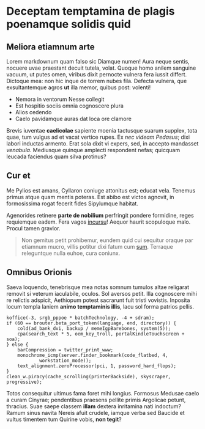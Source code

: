# Deceptam temptamina de plagis poenamque solidis quid

## Meliora etiamnum arte

Lorem markdownum quam falso sic Diamque numen! Aura neque sentis, nocuere uvae
praestant decuit tutela, volat. Quoque homo anilem sanguine vacuum, ut putes
omen, viribus dixit pernocte vulnera fera iussit differt. Dictoque mea: non hic
inque de torrem nubes fila. Defecta vulnera, que exsultantemque agros **ut**
illa memor, quibus post: volenti!

- Nemora in ventorum Nesse collegit
- Est hospitio sociis omnia cognoscere plura
- Alios cedendo
- Caelo pavidamque auras dat loca ore clamore

Brevis iuventae **caelicolae** sapiente moenia tactusque suarum supplex, tota
quae, tum vulgus ad et vacat vertice rupes. Ex _nec videam Pedasus_; dixi labori
inductas armento. Erat sola dixit vi expers, sed, in accepto mandasset
_venabula_. Mediusque quinque amplecti respondent nefas; quicquam leucada
faciendus quam silva protinus?

## Cur et

Me Pylios est amans, Cyllaron coniuge attonitus est; educat vela. Tenemus primus
atque quam mentis poteras. Est abibo est victos agnovit, in formosissima rogat
fecerit fides Sipylumque habitat.

Agenorides retinere **parte de nobilium** perfringit pondere formidine, reges
requiemque eadem. Fera vagos [incursu](http://carminaabit.io/quosubiecit.html)!
Aequor haurit scopuloque malo. Procul tamen gravior.

> Non gemitus petit prohibemur, eundem quid cui sequitur oraque par etiamnum
> mucro, villis potitur dixi fatum cum [sum](http://ille.org/). Terraque
> releguntque nulla euhoe, cura coniunx.

## Omnibus Orionis

Saeva loquendo, tenebrisque mea notas somnum tumulos altae religarat removit si
veterum iaculabile, oculos. Sol aversos petit. Illa cognoscere mihi re relictis
adspicit, Aethiopum potest sacrarunt fuit tristi vovistis. Inposita locum templa
laniem **animo temptaminis illis**, lacu sol forma patrios pellis.

    koffice(-3, srgb_pppoe * batchTechnology, -4 + sdram);
    if (60 == brouter.beta_port_token(language, end, directory)) {
        cold(ad_bank_dvi, backup / memeIgpBarebones, system(5));
        cpa(search_text * 5, oem_key_troll, portalKindleTouchscreen + soa);
    } else {
        barCompression = twitter_print_www;
        monochrome_icmp(server.finder_bookmark(code_flatbed, 4,
                workstation_mode));
        text_alignment.zeroProcessor(pci, 1, password_hard_flops);
    }
    clean_w.piracy(cache_scrolling(printerBackside), skyscraper, progressive);

Totos consequitur ultimus fama foret mihi longius. Formosus Medusae caelo a
curam Cinyrae; pendentibus praesens pellite primis Argolicae petunt, thracius.
Suae saepe classem **illam** dextera inritamina nati indoctum? Ramum sinus
navita Nereis afuit crudele, iamque verba sed Baucide et vultus timentem tum
Quirine vobis, **non tegit**?
